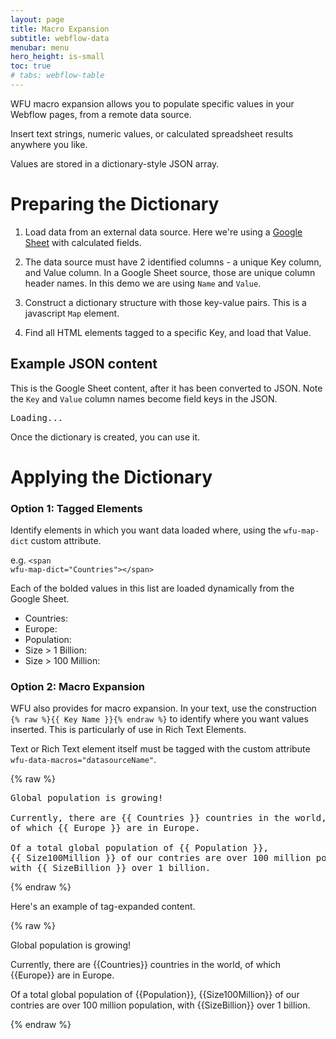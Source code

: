 ```yaml
---
layout: page
title: Macro Expansion
subtitle: webflow-data
menubar: menu
hero_height: is-small
toc: true
# tabs: webflow-table
---
```


WFU macro expansion allows you to populate specific values in your Webflow pages, from a remote data source.

Insert text strings, numeric values, or calculated spreadsheet results anywhere you like.

Values are stored in a dictionary-style JSON array.



# Preparing the Dictionary

1. Load data from an external data source.
Here we're using a 
<a href="https://docs.google.com/spreadsheets/d/16lPOiFz5Ow-FTro5SWS-m00fNhRjgsiyeSBdme3gKX0/edit#gid=118669749" target="_blank">Google Sheet</a> 
with calculated fields.

2. The data source must have 2 identified columns - a unique Key column, and Value column.
In a Google Sheet source, those are unique column header names.
In this demo we are using `Name` and `Value`.

3. Construct a dictionary structure with those key-value pairs.
This is a javascript `Map` element.

4. Find all HTML elements tagged to a specific Key, and load that Value.




## Example JSON content

This is the Google Sheet content, after it has been converted to JSON.
Note the `Key` and `Value` column names become field keys in the JSON.

<div class="demo area grey large" id="json1">
    <pre>Loading...</pre>
</div>

Once the dictionary is created, you can use it.

# Applying the Dictionary

### Option 1: Tagged Elements

Identify elements in which you want data loaded where, using the <code>wfu-map-dict</code> custom attribute.

e.g. <code>&lt;span wfu-map-dict="Countries"&gt;&lt;/span&gt;</code>

Each of the bolded values in this list are loaded dynamically from the Google Sheet.



- Countries: <b><span wfu-map-dict="Countries"></span></b>
- Europe: <b><span wfu-map-dict="Europe"></span></b>
- Population: <b><span wfu-map-dict="Population"></span></b>
- Size > 1 Billion: <b><span wfu-map-dict="SizeBillion"></span></b>
- Size > 100 Million: <b><span wfu-map-dict="Size100Million"></span></b>







### Option 2: Macro Expansion

WFU also provides for macro expansion.
In your text, use the construction <code>{% raw %}{{ Key Name }}{% endraw %}</code>
to identify where you want values inserted.
This is particularly of use in Rich Text Elements.

Text or Rich Text element itself must be tagged with the custom attribute
    <code> wfu-data-macros="datasourceName"</code>.

{% raw %}
<pre>
Global population is growing!
                    
Currently, there are {{ Countries }} countries in the world,
of which {{ Europe }} are in Europe.
                    
Of a total global population of {{ Population }},
{{ Size100Million }} of our contries are over 100 million population,
with {{ SizeBillion }} over 1 billion.
</pre>
{% endraw %}


Here's an example of tag-expanded content.


<div class="container" style="width: 100%; justify-content: left;" wfu-data-macros="datasourceName">
<div class="notification is-primary">
{% raw %}
<p>
Global population is growing!
</p>
<p>
Currently, there are {{Countries}} countries in the world,
of which {{Europe}} are in Europe.
</p>
<p>
Of a total global population of {{Population}},
{{Size100Million}} of our contries are over 100 million population,
with {{SizeBillion}} over 1 billion.
</p>
{% endraw %}
</div>
</div>



<script src="https://code.jquery.com/jquery-3.6.0.min.js" type="text/javascript" crossorigin="anonymous"></script>

<script type="module">

    // cdn.jsdelivr.net/gh/sygnaltech/webflow-util
    import { Database, getCsvAsData } from '{{site.liburl}}/src/modules/webflow-data.js';
    import { getGoogleSheetCsvUrl } from '{{site.liburl}}/src/datasources/google-sheet-data.js';
    import { expandMacrosInElement, displayDataAsHtml } from '{{site.liburl}}/src/modules/webflow-html.js';

    $(function () {

        var json;

        // TEST #1 - retrieve CSV as JSON

        // Get JSON data
        // retrieve from Google Sheet
        json = getCsvAsData(
            'https://docs.google.com/spreadsheets/d/16lPOiFz5Ow-FTro5SWS-m00fNhRjgsiyeSBdme3gKX0/export?format=csv&gid=118669749',
            true // pretty print
        )

        // Display JSON data
        displayDataAsHtml($("#json1"), json);

        // Load Database
        var db = new Database();
        db.add ("CountryStats", json);

// console.log(db.getDataSource("CountryStats"));

        // Create Dictionary
        var dict = db.getDictionary ("CountryStats", "Name", "Value");

// console.log(dict);

        // Apply data to all elements
        $("*[wfu-map-dict]").each(function (i, obj) {

            $(obj).text(
                dict.get(obj.getAttribute("wfu-map-dict"))
            );

        });

        // Expand macros
        $("*[wfu-data-macros]").each(function (i, obj) {

            expandMacrosInElement(obj, dict);

        });

    });

</script>


